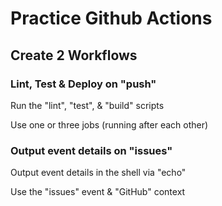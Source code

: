 # Practice Github Actions

## Create 2 Workflows

### Lint, Test & Deploy on "push"

Run the "lint", "test", & "build" scripts

Use one or three jobs (running after each other)


### Output event details on "issues"

Output event details in the shell via "echo"

Use the "issues" event & "GitHub" context

